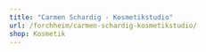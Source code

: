 ```yaml
---
title: "Carmen Schardig - Kosmetikstudio"
url: /forchheim/carmen-schardig-kosmetikstudio/
shop: Kosmetik
---
```

